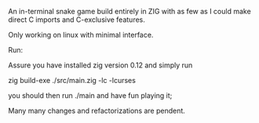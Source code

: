 An in-terminal snake game build entirely in ZIG with as few as I could make
direct C imports and C-exclusive features.

Only working on linux with minimal interface.

Run:

Assure you have installed zig version 0.12 and simply run

zig build-exe ./src/main.zig -lc -lcurses

you should then run ./main and have fun playing it;

Many many changes and refactorizations are pendent.

